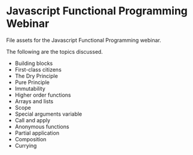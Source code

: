# Javascript Functional Programming Webinar

File assets for the Javascript Functional Programming webinar.

The following are the topics discussed.

- Building blocks
- First-class citizens
- The Dry Principle
- Pure Principle
- Immutability
- Higher order functions
- Arrays and lists
- Scope
- Special arguments variable
- Call and apply
- Anonymous functions
- Partial application
- Composition
- Currying
